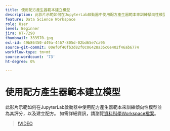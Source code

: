 ```yaml
---
title: 使用配方產生器範本建立模型
description: 此影片示範如何在JupyterLab啟動器中使用配方產生器範本來訓練傾向性模型並為其評分，以及建立配方。
feature: Data Science Workspace
role: User
level: Beginner
jira: KT-7290
thumbnail: 333570.jpg
exl-id: 49b86450-d49a-4467-805d-02bd65e7ca95
source-git-commit: 00ef0f40fb3d82f0c06428a35c0e402f46ab6774
workflow-type: tm+mt
source-wordcount: '73'
ht-degree: 0%

---
```


# 使用配方產生器範本建立模型

此影片示範如何在JupyterLab啟動器中使用配方產生器範本來訓練傾向性模型並為其評分，以及建立配方。 如需詳細資訊，請瀏覽[資料科學Workspace檔案](https://experienceleague.adobe.com/docs/experience-platform/data-science-workspace/home.html)。

>[!VIDEO](https://video.tv.adobe.com/v/333570?learn=on)
